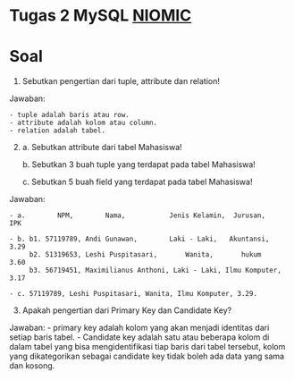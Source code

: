 # Tugas 2 MySQL [NIOMIC](https://niomic.com)

# Soal

1. Sebutkan pengertian dari tuple, attribute dan relation!

Jawaban:

    - tuple adalah baris atau row.
    - attribute adalah kolom atau column.
    - relation adalah tabel.


2.  a. Sebutkan attribute dari tabel Mahasiswa!
    
    b. Sebutkan 3 buah tuple yang terdapat pada tabel Mahasiswa!
    
    c. Sebutkan 5 buah field yang terdapat pada tabel Mahasiswa!

Jawaban:
    
    - a.        NPM,        Nama,           Jenis Kelamin,  Jurusan,     IPK

    - b. b1. 57119789, Andi Gunawan,        Laki - Laki,   Akuntansi,    3.29
         b2. 51319653, Leshi Puspitasari,       Wanita,       hukum      3.60
         b3. 56719451, Maximilianus Anthoni, Laki - Laki, Ilmu Komputer, 3.17

    - c. 57119789, Leshi Puspitasari, Wanita, Ilmu Komputer, 3.29.

3. Apakah pengertian dari Primary Key dan Candidate Key?

Jawaban:
    - primary key adalah kolom yang akan menjadi identitas dari setiap baris tabel.
    - Candidate key adalah satu atau beberapa kolom di dalam tabel yang bisa mengidentifikasi tiap baris dari tabel tersebut,
      kolom yang dikategorikan sebagai candidate key tidak boleh ada data yang sama dan kosong.

